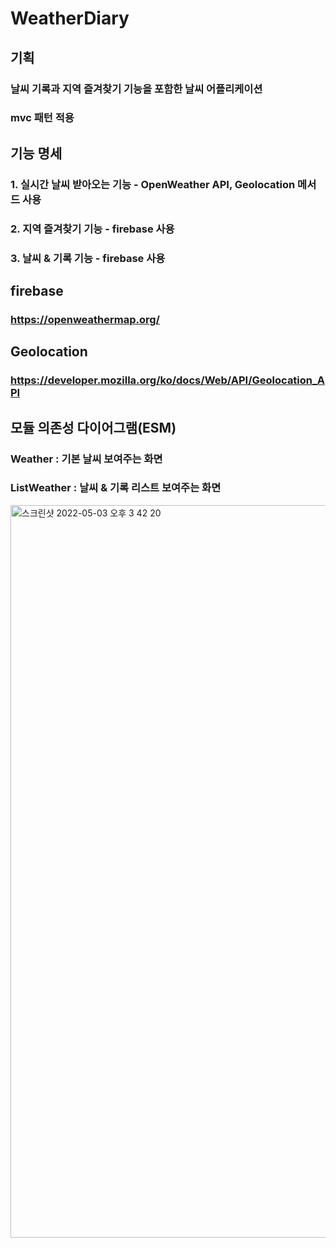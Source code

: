 # WeatherDiary

## 기획
### 날씨 기록과 지역 즐겨찾기 기능을 포함한 날씨 어플리케이션
### mvc 패턴 적용

## 기능 명세
### 1. 실시간 날씨 받아오는 기능 - OpenWeather API, Geolocation 메서드 사용
### 2. 지역 즐겨찾기 기능 - firebase 사용
### 3. 날씨 & 기록 기능 - firebase 사용

## firebase
### https://openweathermap.org/
## Geolocation
### https://developer.mozilla.org/ko/docs/Web/API/Geolocation_API

## 모듈 의존성 다이어그램(ESM)
### Weather : 기본 날씨 보여주는 화면
### ListWeather : 날씨 & 기록 리스트 보여주는 화면
<img width="1172" alt="스크린샷 2022-05-03 오후 3 42 20" src="https://user-images.githubusercontent.com/67998366/166413742-5601e59a-9b7b-445e-847f-ba2744d16850.png">
